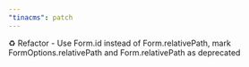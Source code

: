 ```yaml
---
"tinacms": patch
---
```


♻️ Refactor - Use Form.id instead of Form.relativePath, mark FormOptions.relativePath and Form.relativePath as deprecated
